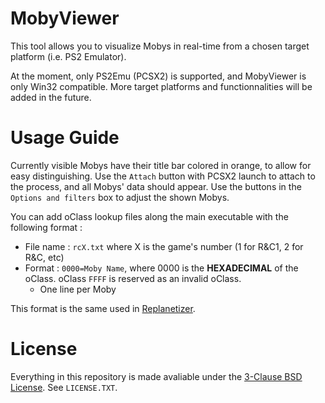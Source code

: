 # MobyViewer
This tool allows you to visualize Mobys in real-time from a chosen target platform (i.e. PS2 Emulator).

At the moment, only PS2Emu (PCSX2) is supported, and MobyViewer is only Win32 compatible.
More target platforms and functionnalities will be added in the future.

# Usage Guide
Currently visible Mobys have their title bar colored in orange, to allow for easy distinguishing.
Use the `Attach` button with PCSX2 launch to attach to the process, and all Mobys' data should appear.
Use the buttons in the `Options and filters` box to adjust the shown Mobys.

You can add oClass lookup files along the main executable with the following format :
 * File name : `rcX.txt` where X is the game's number (1 for R&C1, 2 for R&C, etc)
 * Format : `0000=Moby Name`, where 0000 is the **HEXADECIMAL** of the oClass. oClass `FFFF` is reserved as an invalid oClass.
 	* One line per Moby
 
This format is the same used in [Replanetizer](https://github.com/RatchetModding/replanetizer/blob/master/Replanetizer/ModelLists/ModelListRC1.txt).
 
# License
Everything in this repository is made avaliable under the [3-Clause BSD License](https://opensource.org/licenses/BSD-3-Clause).
See `LICENSE.TXT`.
